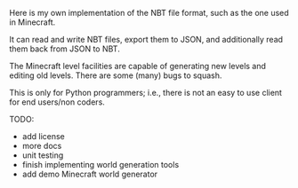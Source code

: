 Here is my own implementation of the NBT file format, such as the one used in Minecraft.

It can read and write NBT files, export them to JSON, and additionally read them back from JSON to NBT.

The Minecraft level facilities are capable of generating new levels and editing old levels. There are some (many) bugs to squash.

This is only for Python programmers; i.e., there is not an easy to use client for end users/non coders.

TODO:
 - add license
 - more docs
 - unit testing
 - finish implementing world generation tools
 - add demo Minecraft world generator